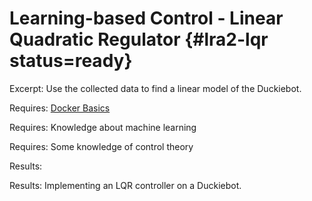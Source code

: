 # Learning-based Control - Linear Quadratic Regulator {#lra2-lqr status=ready}

Excerpt: Use the collected data to find a linear model of the Duckiebot.

<div class='requirements' markdown='1'>

  Requires: [Docker Basics](+duckietown-robotics-development#docker-basics)

  Requires: Knowledge about machine learning

  Requires: Some knowledge of control theory

  Results:

</div>




  Results: Implementing an LQR controller on a Duckiebot.
